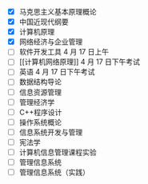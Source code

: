 -   [x] 马克思主义基本原理概论
-   [x] 中国近现代纲要
-   [x] 计算机原理
-   [x] 网络经济与企业管理
-   [ ] 软件开发工具 4 月 17 日上午
-   [ ] [[计算机网络原理]] 4 月 17 日下午考试
-   [ ] 英语 4 月 17 日下午考试
-   [ ] 数据结构导论
-   [ ] 信息资源管理
-   [ ] 管理经济学
-   [ ] C++程序设计
-   [ ] 操作系统概论
-   [ ] 信息系统开发与管理
-   [ ] 宪法学
-   [ ] 计算机信息管理课程实验
-   [ ] 管理信息系统
-   [ ] 管理信息系统（实践）